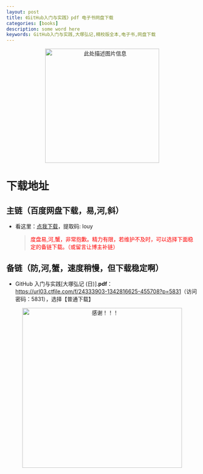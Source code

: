 ```yaml
---
layout: post
title: 《GitHub入门与实践》pdf 电子书网盘下载
categories: [books]
description: some word here
keywords: GitHub入门与实践,大塚弘记,精校版全本,电子书,网盘下载
---
```


<div align="center"><img src="http://qweree.cn/wp-content/uploads/2024/08/github-ru-men-yu-shi-jian-tuya.jpg" alt="此处描述图片信息" width="300px" height="auto"></div>

# 下载地址

## 主链（百度网盘下载，易,河,斜）

- 看这里：[点我下载](https://pan.baidu.com/s/1iMXUbSbtZQZjDcqDmnWUyw?pwd=louy)，提取码: louy

  > <p style="color:red" >度盘易,河,蟹，非常抱歉。精力有限，若维护不及时，可以选择下面稳定的备链下载。（或留言让博主补链）</p>

## 备链（防,河,蟹，速度稍慢，但下载稳定啊）

- GitHub 入门与实践[大塚弘记 (日)].**pdf**：<https://url03.ctfile.com/f/24333903-1342816625-455708?p=5831>（访问密码：5831），选择【普通下载】

<div align="center"><img src="https://pic.imgdb.cn/item/661246bf68eb935713c7f81c.gif" alt="感谢！！！" width="420px" height="auto"/></div>
